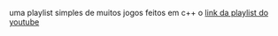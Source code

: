 uma playlist simples de muitos jogos feitos em c++ o [link da playlist do youtube](https://youtube.com/playlist?list=PLB_ibvUSN7mzUffhiay5g5GUHyJRO4DYr&si=a9zRVMGtZAtGm4J7)
